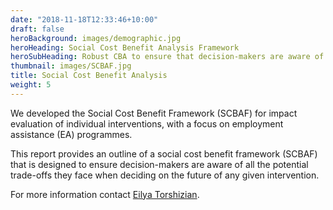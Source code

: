 ```yaml
---
date: "2018-11-18T12:33:46+10:00"
draft: false
heroBackground: images/demographic.jpg
heroHeading: Social Cost Benefit Analysis Framework
heroSubHeading: Robust CBA to ensure that decision-makers are aware of all the potential trade-offs
thumbnail: images/SCBAF.jpg
title: Social Cost Benefit Analysis
weight: 5
---
```


We developed the Social Cost Benefit Framework (SCBAF) for impact evaluation of individual interventions, with a focus on employment assistance (EA) programmes.

This report provides an outline of a social cost benefit framework (SCBAF) that is designed to ensure decision-makers are aware of all the potential trade-offs they face when deciding on the future of any given intervention. 

For more information contact [Eilya Torshizian](https://www.principaleconomics.com/team/eilyatorshizian/).